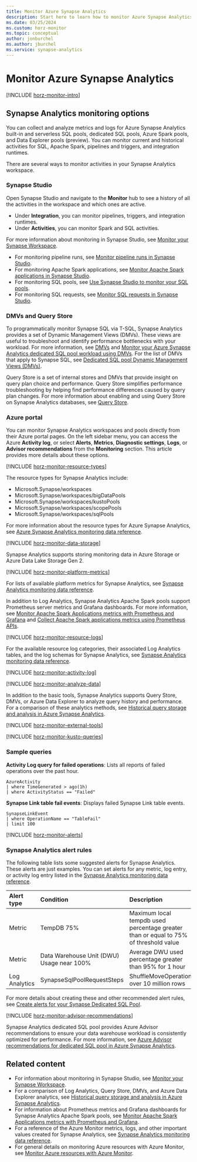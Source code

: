 ```yaml
---
title: Monitor Azure Synapse Analytics
description: Start here to learn how to monitor Azure Synapse Analytics.
ms.date: 03/25/2024
ms.custom: horz-monitor
ms.topic: conceptual
author: jonburchel
ms.author: jburchel
ms.service: synapse-analytics
---
```


# Monitor Azure Synapse Analytics

[!INCLUDE [horz-monitor-intro](~/reusable-content/ce-skilling/azure/includes/azure-monitor/horizontals/horz-monitor-intro.md)]

## Synapse Analytics monitoring options

You can collect and analyze metrics and logs for Azure Synapse Analytics built-in and serverless SQL pools, dedicated SQL pools, Azure Spark pools, and Data Explorer pools (preview). You can monitor current and historical activities for SQL, Apache Spark, pipelines and triggers, and integration runtimes.

There are several ways to monitor activities in your Synapse Analytics workspace.

### Synapse Studio

Open Synapse Studio and navigate to the **Monitor** hub to see a history of all the activities in the workspace and which ones are active.

- Under **Integration**, you can monitor pipelines, triggers, and integration runtimes.
- Under **Activities**, you can monitor Spark and SQL activities.

For more information about monitoring in Synapse Studio, see [Monitor your Synapse Workspace](../get-started-monitor.md).

- For monitoring pipeline runs, see [Monitor pipeline runs in Synapse Studio](../monitoring/how-to-monitor-pipeline-runs.md).
- For monitoring Apache Spark applications, see [Monitor Apache Spark applications in Synapse Studio](../monitoring/apache-spark-applications.md).
- For monitoring SQL pools, see [Use Synapse Studio to monitor your SQL pools](../monitoring/how-to-monitor-sql-pools.md).
- For monitoring SQL requests, see [Monitor SQL requests in Synapse Studio](../monitoring/how-to-monitor-sql-requests.md).

### DMVs and Query Store

To programmatically monitor Synapse SQL via T-SQL, Synapse Analytics provides a set of Dynamic Management Views (DMVs). These views are useful to troubleshoot and identify performance bottlenecks with your workload. For more information, see [DMVs](../sql/query-history-storage-analysis.md#dmvs) and [Monitor your Azure Synapse Analytics dedicated SQL pool workload using DMVs](sql-data-warehouse-manage-monitor.md). For the list of DMVs that apply to Synapse SQL, see [Dedicated SQL pool Dynamic Management Views (DMVs)](../sql/reference-tsql-system-views.md#dedicated-sql-pool-dynamic-management-views-dmvs).

Query Store is a set of internal stores and DMVs that provide insight on query plan choice and performance. Query Store simplifies performance troubleshooting by helping find performance differences caused by query plan changes. For more information about enabling and using Query Store on Synapse Analytics databases, see [Query Store](../sql/query-history-storage-analysis.md#query-store).

### Azure portal

You can monitor Synapse Analytics workspaces and pools directly from their Azure portal pages. On the left sidebar menu, you can access the Azure **Activity log**, or select **Alerts**, **Metrics**, **Diagnostic settings**, **Logs**, or **Advisor recommendations** from the **Monitoring** section. This article provides more details about these options.

[!INCLUDE [horz-monitor-resource-types](~/reusable-content/ce-skilling/azure/includes/azure-monitor/horizontals/horz-monitor-resource-types.md)]

The resource types for Synapse Analytics include:

- Microsoft.Synapse/workspaces
- Microsoft.Synapse/workspaces/bigDataPools
- Microsoft.Synapse/workspaces/kustoPools
- Microsoft.Synapse/workspaces/scopePools
- Microsoft.Synapse/workspaces/sqlPools

For more information about the resource types for Azure Synapse Analytics, see [Azure Synapse Analytics monitoring data reference](../monitor-synapse-analytics-reference.md).

[!INCLUDE [horz-monitor-data-storage](~/reusable-content/ce-skilling/azure/includes/azure-monitor/horizontals/horz-monitor-data-storage.md)]

Synapse Analytics supports storing monitoring data in Azure Storage or Azure Data Lake Storage Gen 2.

[!INCLUDE [horz-monitor-platform-metrics](~/reusable-content/ce-skilling/azure/includes/azure-monitor/horizontals/horz-monitor-platform-metrics.md)]

For lists of available platform metrics for Synapse Analytics, see [Synapse Analytics monitoring data reference](../monitor-synapse-analytics-reference.md#metrics).

In addition to Log Analytics, Synapse Analytics Apache Spark pools support Prometheus server metrics and Grafana dashboards. For more information, see [Monitor Apache Spark Applications metrics with Prometheus and Grafana](../spark/use-prometheus-grafana-to-monitor-apache-spark-application-level-metrics.md) and [Collect Apache Spark applications metrics using Prometheus APIs](../spark/connect-monitor-azure-synapse-spark-application-level-metrics.md).

[!INCLUDE [horz-monitor-resource-logs](~/reusable-content/ce-skilling/azure/includes/azure-monitor/horizontals/horz-monitor-resource-logs.md)]

For the available resource log categories, their associated Log Analytics tables, and the log schemas for Synapse Analytics, see [Synapse Analytics monitoring data reference](../monitor-synapse-analytics-reference.md#resource-logs).

[!INCLUDE [horz-monitor-activity-log](~/reusable-content/ce-skilling/azure/includes/azure-monitor/horizontals/horz-monitor-activity-log.md)]

[!INCLUDE [horz-monitor-analyze-data](~/reusable-content/ce-skilling/azure/includes/azure-monitor/horizontals/horz-monitor-analyze-data.md)]

In addition to the basic tools, Synapse Analytics supports Query Store, DMVs, or Azure Data Explorer to analyze query history and performance. For a comparison of these analytics methods, see [Historical query storage and analysis in Azure Synapse Analytics](../sql/query-history-storage-analysis.md).

[!INCLUDE [horz-monitor-external-tools](~/reusable-content/ce-skilling/azure/includes/azure-monitor/horizontals/horz-monitor-external-tools.md)]

[!INCLUDE [horz-monitor-kusto-queries](~/reusable-content/ce-skilling/azure/includes/azure-monitor/horizontals/horz-monitor-kusto-queries.md)]

### Sample queries

**Activity Log query for failed operations**: Lists all reports of failed operations over the past hour. 

```kusto
AzureActivity 
| where TimeGenerated > ago(1h)  
| where ActivityStatus == "Failed"
```

**Synapse Link table fail events**: Displays failed Synapse Link table events.

```kusto
SynapseLinkEvent
| where OperationName == "TableFail"
| limit 100
```

[!INCLUDE [horz-monitor-alerts](~/reusable-content/ce-skilling/azure/includes/azure-monitor/horizontals/horz-monitor-alerts.md)]

### Synapse Analytics alert rules

The following table lists some suggested alerts for Synapse Analytics. These alerts are just examples. You can set alerts for any metric, log entry, or activity log entry listed in the [Synapse Analytics monitoring data reference](../monitor-synapse-analytics-reference.md).

| Alert type | Condition | Description  |
|:---|:---|:---|
| Metric| TempDB 75% | Maximum local tempdb used percentage greater than or equal to 75% of threshold value |
| Metric| Data Warehouse Unit (DWU) Usage near 100% | Average DWU used percentage greater than 95% for 1 hour |
| Log Analytics | SynapseSqlPoolRequestSteps | ShuffleMoveOperation over 10 million rows |

For more details about creating these and other recommended alert rules, see [Create alerts for your Synapse Dedicated SQL Pool](https://techcommunity.microsoft.com/t5/azure-synapse-analytics-blog/create-alerts-for-your-synapse-dedicated-sql-pool/ba-p/3773256).

[!INCLUDE [horz-monitor-advisor-recommendations](~/reusable-content/ce-skilling/azure/includes/azure-monitor/horizontals/horz-monitor-advisor-recommendations.md)]

Synapse Analytics dedicated SQL pool provides Azure Advisor recommendations to ensure your data warehouse workload is consistently optimized for performance. For more information, see [Azure Advisor recommendations for dedicated SQL pool in Azure Synapse Analytics](sql-data-warehouse-concept-recommendations.md).

## Related content

- For information about monitoring in Synapse Studio, see [Monitor your Synapse Workspace](../get-started-monitor.md).
- For a comparison of Log Analytics, Query Store, DMVs, and Azure Data Explorer analytics, see [Historical query storage and analysis in Azure Synapse Analytics](../sql/query-history-storage-analysis.md).
- For information about Prometheus metrics and Grafana dashboards for Synapse Analytics Apache Spark pools, see [Monitor Apache Spark Applications metrics with Prometheus and Grafana](../spark/use-prometheus-grafana-to-monitor-apache-spark-application-level-metrics.md).
- For a reference of the Azure Monitor metrics, logs, and other important values created for Synapse Analytics, see [Synapse Analytics monitoring data reference](../monitor-synapse-analytics-reference.md).
- For general details on monitoring Azure resources with Azure Monitor, see [Monitor Azure resources with Azure Monitor](/azure/azure-monitor/essentials/monitor-azure-resource).
